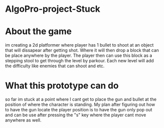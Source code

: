 # AlgoPro-project-Stuck

# About the game
im creating a 2d platformer where player has 1 bullet to shoot at an object that will dissapear after getting shot. Where it will then drop a block that can be place anywhere by the player. 
The player then can use this block as a stepping stool to get through the level by parkour. Each new level will add the difficulty like enemies that can shoot and etc. 

# What this prototype can do
so far im stuck at a point where I cant get to place the gun and bullet at the position of where the character is standing. My plan after figuring out how to have the gun locate the player position is to have the gun only pop out and can be use after pressing the "s" key where the player cant move anywhere as well.
